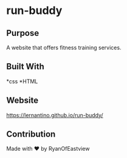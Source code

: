 # run-buddy

## Purpose
A website that offers fitness training services.

## Built With
*css
*HTML

## Website
https://lernantino.github.io/run-buddy/

## Contribution
Made with ❤️ by RyanOfEastview
